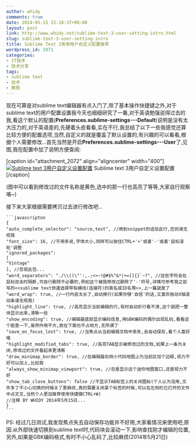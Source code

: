 ```yaml
---
author: whidy
comments: true
date: 2014-05-15 15:18:37+00:00
layout: post
link: http://www.whidy.net/sublime-text-3-user-setting-intro.html
slug: sublime-text-3-user-setting-intro
title: Sublime Text 3常用用户自定义配置推荐
wordpress_id: 2071
categories:
- IT技术
- 技术分享
tags:
- sublime text
- 技术
- 教程
---
```


现在可算是对sublime text编辑器有点入门了,除了基本操作快捷键之外,对于sublime text的用户配置设置我今天也细细研究了一番,对于英语勉强说得过去的我,看这个默认的配置(**Preferences.sublime-settings---Default**)说明是没有太大压力的,对于英语差的,先硬着头皮看看,实在不行,我总结了以下一些我感觉还算比较方便的配置选项,当然,自定义的就是覆盖了默认设置的,有兴趣的可以看看,根据个人需要修改...首先当然是开启**Preferences.sublime-settings---User**了,见图,我在配置中加了说明方便查阅:

[caption id="attachment_2072" align="aligncenter" width="400"][![Sublime text 3用户自定义设置配置](http://www.whidy.net/wp-content/uploads/2014/05/sublime_user_settings-400x270.png)](http://www.whidy.net/wp-content/uploads/2014/05/sublime_user_settings.png) Sublime text 3用户自定义设置配置[/caption]

(图中可以看到修改过的文件名称是黄色,选中的那一行也高亮了等等,大家自行观察咯~)

接下来大家根据需要拷贝过去进行修改吧...

    ```javascripton
    {
    "auto_complete_selector": "source,text", //用到snippet的话加此行,否则请无视我
    "font_size": 16, //不用多说,字体大小,同样可以按住CTRL+'+'或者'-'或者'鼠标滚轮'调整
    "ignored_packages":
    [
    "Vintage"
    ], //忽视此包...
    "word_separators": "./\\()\"':,.;<>~!@#$%^&*|+=[]{}`~?", //这些字符会在鼠标双击时隔断,可自行删除不必要的,例如这个被我修改过删除了'-'符号,详情可参考我之前写的<<sublime text快速选择带有横线(连接符)的类名或ID名等>>,上一篇就是了
    "word_wrap": true, //一行内容太长了,自动换行(如果你够'自信'的话,又喜欢拖动X轴滚动条请无视我)
    "highlight_line": true, //高亮显示当前编辑的行,有时自动折行看不清,这个就把一整块显示出来,清晰一些
    "show_encoding": true, //编辑器底部显示编码信息,用GBK编码的偶尔出现乱码,看看这个能查一下,虽然作用不大,放在下面也不占地方,无所谓了
    "save_on_focus_lost": true, //当焦点从当前编辑文档中丢失,会自动保存,看个人喜好咯
    "highlight_modified_tabs": true, //高亮TAB显示被修改过的文档,如果上一条为关闭,修改过的文件看起来更清晰
    "draw_minimap_border": true, //在编辑器右侧小代码地图上为当前区加个边框,视力不好可以加上,比如我
    "always_show_minimap_viewport": true, //总是显示这个迷你地图窗口,还是视力不好
    "show_tab_close_buttons": false //不显示TAB标签上的关闭图标(个人认为没用,文件多了不小心切换的时候关了更麻烦,真的需要关闭某个标签的时候,可以在左侧栏已打开的文件中点叉叉,当然个人更加推荐使用快捷键CTRL+W)
    //注释 BY WHIDY 2014年5月15日...
    }
    ```

PS: 经过几日测试,我发现焦点失去自动保存功能并不好用,大家看情况来使用吧,原因:从外部快速切换到sublime text时,代码块会滚动一下,影响查找刚才编辑的位置,另外,如果是GBK编码格式,有时不小心乱码了,比较麻烦(2014年5月21日)
